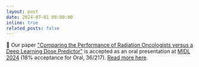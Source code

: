 ```yaml
---
layout: post
date: 2024-07-01 00:00:00
inline: true
related_posts: false
---
```


:scroll: Our paper ["Comparing the Performance of Radiation Oncologists versus a Deep Learning Dose Predictor"](https://openreview.net/forum?id=SlMMyPqQTm) is accepted as an oral presentation at [MIDL 2024](http://2024.midl.io/) (18% acceptance for Oral, 36/217). [Read more here](../_projects/2024-midl-radonc-vs-dldp.md).